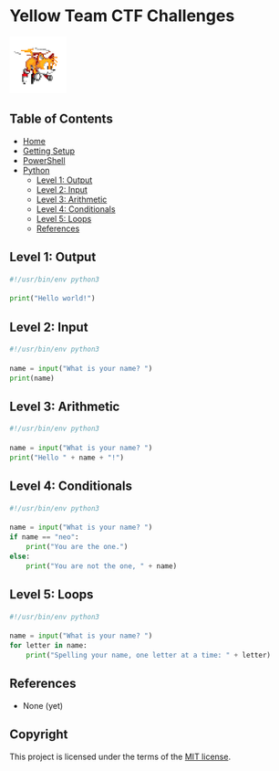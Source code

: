 # Yellow Team CTF Challenges
![yellow.gif](/_misc/yellow.gif)

## Table of Contents
* [Home](/README.md)
* [Getting Setup](/_misc/getting_setup.md)
* [PowerShell](/PowerShell/README.md)
* [Python](/Python/README.md)
    * [Level 1: Output](#level-1-output)
    * [Level 2: Input](#level-2-input)
    * [Level 3: Arithmetic](#level-3-arithmetic)
    * [Level 4: Conditionals](#level-4-conditionals)
    * [Level 5: Loops](#level-5-loops)
    * [References](#references)

## Level 1: Output
```python
#!/usr/bin/env python3

print("Hello world!")
```

## Level 2: Input
```python
#!/usr/bin/env python3

name = input("What is your name? ")
print(name)
```

## Level 3: Arithmetic
```python
#!/usr/bin/env python3

name = input("What is your name? ")
print("Hello " + name + "!")
```

## Level 4: Conditionals
```python
#!/usr/bin/env python3

name = input("What is your name? ")
if name == "neo":
    print("You are the one.")
else:
    print("You are not the one, " + name)
```

## Level 5: Loops
```python
#!/usr/bin/env python3

name = input("What is your name? ")
for letter in name:
    print("Spelling your name, one letter at a time: " + letter)
```

## References
* None (yet)

## Copyright
This project is licensed under the terms of the [MIT license](/_misc/LICENSE).
